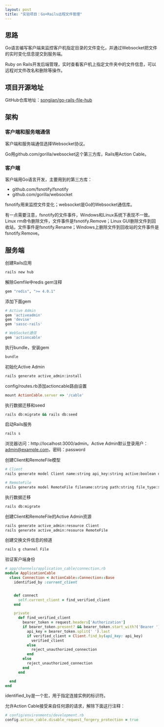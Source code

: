 ```yaml
---
layout: post
title: "实验项目：Go+Rails远程文件管理"
---
```

## 思路

Go语言编写客户端来监控客户机指定目录的文件变化，并通过Websocket把文件的实时变化信息提交到服务端。

Ruby on Rails开发后端管理，实时查看客户机上指定文件夹中的文件信息，可以远程对文件改名和删除等操作。

## 项目开源地址

GitHub仓库地址：[songjian/go-rails-file-hub](https://github.com/songjian/go-rails-file-hub)

## 架构

### 客户端和服务端通信

客户端和服务端通信选择Websocket协议。

Go用github.com/gorilla/websocket这个第三方库，Rails用Action Cable。

### 客户端

客户端用Go语言开发，主要用到的第三方库：

- github.com/fsnotify/fsnotify
- github.com/gorilla/websocket

fsnotify用来监控文件变化；websocket是Go的Websocket通信库。

有一点需要注意，fsnotify的文件事件，Windows和Linux系统下表现不一致。Linux rm命令删除文件，文件事件是fsnotify.Remove；Linux GUI删除文件到回收站，文件事件是fsnotify.Rename；Windows上删除文件到回收站的文件事件是fsnotify.Remove。

## 服务端

创建Rails应用

```bash
rails new hub
```

解除Gemfile中redis gem注释

```ruby
gem "redis", ">= 4.0.1"
```

添加下面gem

```ruby
# Active Admin
gem 'activeadmin'
gem 'devise'
gem 'sassc-rails'

# WebSocket通信
gem 'actioncable'
```

执行bundle，安装gem

```bash
bundle
```

初始化Active Admin

```bash
rails generate active_admin:install
```

config/routes.rb添加actioncable路由设置

```ruby
mount ActionCable.server => '/cable'
```

执行数据迁移和seed

```bash
rails db:migrate && rails db:seed
```

启动Rails服务

```bash
rails s
```

浏览器访问：http://localhost:3000/admin。Active Admin默认登录用户：admin@example.com，密码：password

创建Client和RemoteFile模型

```bash
# Client
rails generate model Client name:string api_key:string active:boolean description:text

# RemoteFile
rails generate model RemoteFile filename:string path:string file_type:string file_created_at:datetime file_size:integer last_modified:datetime client:references
```

执行数据迁移

```bash
rails db:migrate
```

创建Client和RemoteFile的Active Admin资源

```bash
rails generate active_admin:resource Client
rails generate active_admin:resource RemoteFile
```

创建交换文件信息的频道

```bash
rails g channel File
```

验证客户端身份

```ruby
# app/channels/application_cable/connection.rb
module ApplicationCable
  class Connection < ActionCable::Connection::Base
    identified_by :current_client


    def connect
      self.current_client = find_verified_client
    end

    private
      def find_verified_client
        bearer_token = request.headers['Authorization']
        if bearer_token.present? && bearer_token.start_with?('Bearer ')
          api_key = bearer_token.split(' ').last
          if verified_client = Client.find_by(api_key: api_key)
            verified_client
          else
            reject_unauthorized_connection
          end
        else
          reject_unauthorized_connection
        end
      end

  end
end
```

identified_by是一个宏，用于指定连接实例的标识符。

允许Action Cable接受来自任何源的请求，解除下面这行注释：

```ruby
# config/environments/development.rb
config.action_cable.disable_request_forgery_protection = true
```
